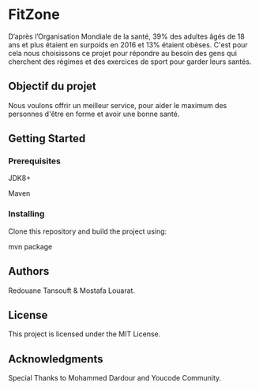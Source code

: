 # FitZone

D’après l’Organisation Mondiale de la santé, 39% des adultes âgés de 18 ans et plus étaient en surpoids en 2016 et 13% étaient obèses. 
C'est pour cela nous choisissons ce projet pour répondre au besoin des gens qui cherchent des régimes et des exercices de sport pour garder leurs santés.

## Objectif du projet

Nous voulons offrir un meilleur service, pour aider le maximum des personnes d'être en forme et avoir une bonne santé.


## Getting Started



### Prerequisites

  JDK8+

  Maven 

### Installing

Clone this repository and build the project using:

mvn package

## Authors

Redouane Tansouft & Mostafa Louarat.


## License

This project is licensed under the MIT License.

## Acknowledgments

Special Thanks to Mohammed Dardour and Youcode Community.
